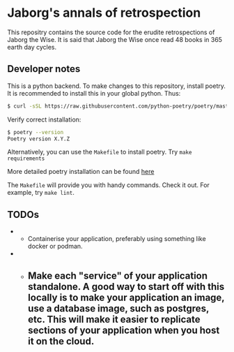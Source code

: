 # Jaborg's annals of retrospection


This repositry contains the source code for the erudite retrospections of Jaborg the Wise. It is said that Jaborg the Wise once read 48 books in 365 earth day cycles.

## Developer notes

This is a python backend. To make changes to this repository, install poetry. It is recommended to install this in your global python. Thus:

```bash
$ curl -sSL https://raw.githubusercontent.com/python-poetry/poetry/master/get-poetry.py | python -
```

Verify correct installation:

```bash
$ poetry --version
Poetry version X.Y.Z
```

Alternatively, you can use the `Makefile` to install poetry. Try `make requirements`

More detailed poetry installation can be found [here](https://python-poetry.org/docs/)

The `Makefile` will provide you with handy commands. Check it out. For example, try `make lint`.

## TODOs

- - Containerise your application, preferably using something like docker or podman.
- - Make each "service" of your application standalone. A good way to start off with this locally is to make your application an image, use a database image, such as postgres, etc. This will make it easier to replicate sections of your application when you host it on the cloud.
    -
